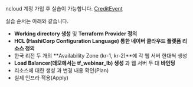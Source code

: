 

ncloud 계정 가입 후 실습이 가능합니다. 
[CreditEvent](https://www.ncloud.com/main/creditEvent)

실습 순서는 아래와 같습니다.

- **Working directory 생성** 및 **Terraform Provider 정의**
- **HCL (HashiCorp Configuration Language) 통한 네이버 클라우드 플랫폼 리소스 정의**
- 한국 리전 두 개의 **Availability Zone (kr-1, kr-2)**에 각 웹 서버 한대씩 생성
- **Load Balancer(데모에서는 tf_webinar_lb) 생성** 과 웹 서버 두 대 **바인딩**
- 리소스에 대한 생성 과 변경 내용 확인(Plan)
- 실제 인프라 적용(Apply)
